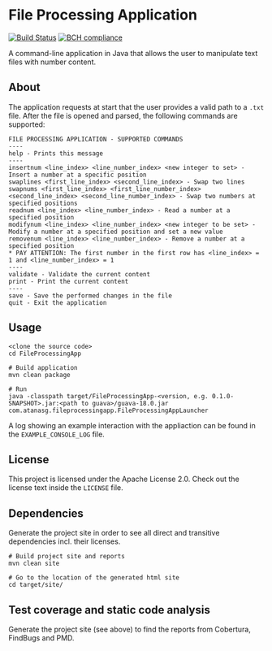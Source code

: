 # File Processing Application

[![Build Status](https://travis-ci.org/atanasg/file-processing-application.svg?branch=master)](https://travis-ci.org/atanasg/file-processing-application)
[![BCH compliance](https://bettercodehub.com/edge/badge/atanasg/file-processing-application?branch=master)](https://bettercodehub.com/)

A command-line application in Java that allows the user to manipulate text files with number content.

## About
The application requests at start that the user provides a valid path to a `.txt` file.
After the file is opened and parsed, the following commands are supported:
```
FILE PROCESSING APPLICATION - SUPPORTED COMMANDS
----
help - Prints this message
----
insertnum <line_index> <line_number_index> <new integer to set> - Insert a number at a specific position
swaplines <first_line_index> <second_line_index> - Swap two lines
swapnums <first_line_index> <first_line_number_index> <second_line_index> <second_line_number_index> - Swap two numbers at specified positions
readnum <line_index> <line_number_index> - Read a number at a specified position
modifynum <line_index> <line_number_index> <new integer to be set> - Modify a number at a specified position and set a new value
removenum <line_index> <line_number_index> - Remove a number at a specified position
* PAY ATTENTION: The first number in the first row has <line_index> = 1 and <line_number_index> = 1
----
validate - Validate the current content
print - Print the current content
----
save - Save the performed changes in the file
quit - Exit the application
```

## Usage
```shell
<clone the source code>
cd FileProcessingApp

# Build application
mvn clean package

# Run
java -classpath target/FileProcessingApp-<version, e.g. 0.1.0-SNAPSHOT>.jar:<path to guava>/guava-18.0.jar com.atanasg.fileprocessingapp.FileProcessingAppLauncher
```
A log showing an example interaction with the appliaction can be found in the `EXAMPLE_CONSOLE_LOG` file.

## License
This project is licensed under the Apache License 2.0. Check out the license text inside  the `LICENSE` file.

## Dependencies
Generate the project site in order to see all direct and transitive dependencies incl. their licenses.
```shell
# Build project site and reports
mvn clean site

# Go to the location of the generated html site
cd target/site/
```
## Test coverage and static code analysis
Generate the project site (see above) to find the reports from Cobertura, FindBugs and PMD.
